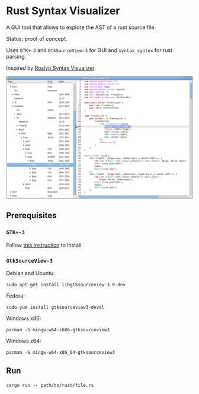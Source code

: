 # Rust Syntax Visualizer

A GUI tool that allows to explore the AST of a rust source file.

Status: proof of concept.

Uses `GTK+-3` and `GtkSourceView-3` for GUI and `syntax_syntex` for rust parsing.

Inspired by [Roslyn Syntax Visualizer](https://github.com/dotnet/roslyn/wiki/Syntax-Visualizer).

![rust_syntax_visualizer](rust_syntax_visualizer.png)

## Prerequisites

### `GTK+-3`

Follow [this instruction](http://gtk-rs.org/docs-src/requirements.html) to install.

### `GtkSourceView-3`

Debian and Ubuntu:
```
sudo apt-get install libgtksourceview-3.0-dev
```

Fedora:
```
sudo yum install gtksourceview3-devel
```

Windows x86:
```
pacman -S mingw-w64-i686-gtksourceview3
```

Windows x64:
```
pacman -S mingw-w64-x86_64-gtksourceview3
```

## Run

`cargo run -- path/to/rust/file.rs`
